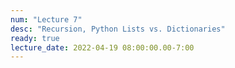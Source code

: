 ```yaml
---
num: "Lecture 7"
desc: "Recursion, Python Lists vs. Dictionaries"
ready: true
lecture_date: 2022-04-19 08:00:00.00-7:00
---
```

